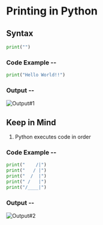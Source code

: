 # Printing in Python

## Syntax
```python
print("")
```

### Code Example --
```python
print("Hello World!!")
```
### Output --
![Output#1](https://github.com/coder-sahaya-noel/Python-Beginner/blob/main/images/Output-1.PNG "Output 1")

## Keep in Mind
   1. Python executes code in order

### Code Example --
```python
print("    /|")
print("   / |")
print("  /  |")
print(" /   |")
print("/____|")
```
### Output --
![Output#2](https://github.com/coder-sahaya-noel/Python-Beginner/blob/main/images/Output-2.PNG "Output 2")

